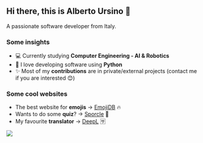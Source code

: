 ## Hi there, this is Alberto Ursino 👋

A passionate software developer from Italy.

### Some insights

- 💻 Currently studying **Computer Engineering - AI & Robotics**
- 🐍 I love developing software using **Python**
- ✨ Most of my **contributions** are in private/external projects (contact me if you are interested 😊)

### Some cool websites

- The best website for **emojis** → [EmojiDB](https://emojidb.org/emoji-emojis) 🔥
- Wants to do some **quiz**? → [Sporcle](https://www.sporcle.com/) 🧠
- My favourite **translator** → [DeepL](https://www.deepl.com/it/translator) 🈂️


![](https://komarev.com/ghpvc/?username=albertoursino&color=blueviolet&style=for-the-badge)

<!--- 
emoji: https://www.webfx.com/tools/emoji-cheat-sheet/
-->
